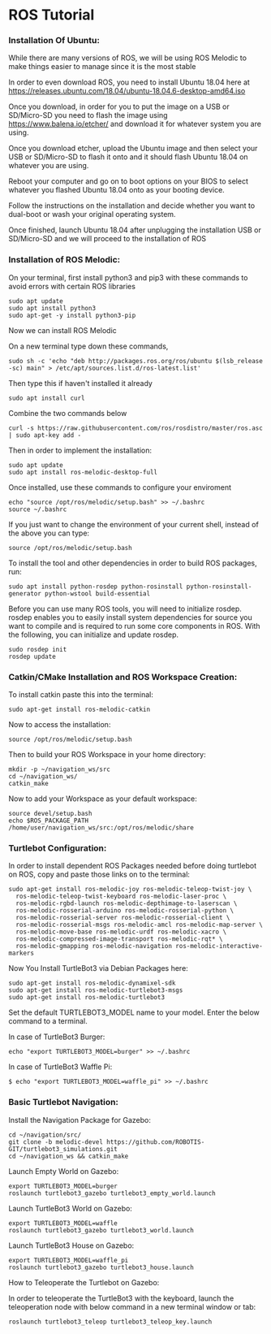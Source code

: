 # ROS Tutorial
### Installation Of Ubuntu:
While there are many versions of ROS, we will be using ROS Melodic to make things easier to manage since it is the most stable

In order to even download ROS, you need to install Ubuntu 18.04 here at https://releases.ubuntu.com/18.04/ubuntu-18.04.6-desktop-amd64.iso 

Once you download, in order for you to put the image on a USB or SD/Micro-SD you need to flash the image using https://www.balena.io/etcher/ and download it for whatever system you are using.

Once you download etcher, upload the Ubuntu image and then select your USB or SD/Micro-SD to flash it onto and it should flash Ubuntu 18.04 on whatever you are using.

Reboot your computer and go on to boot options on your BIOS to select whatever you flashed Ubuntu 18.04 onto as your booting device.

Follow the instructions on the installation and decide whether you want to dual-boot or wash your original operating system.

Once finished, launch Ubuntu 18.04 after unplugging the installation USB or SD/Micro-SD and we will proceed to the installation of ROS

### Installation of ROS Melodic:

On your terminal, first install python3 and pip3 with these commands to avoid errors with certain ROS libraries

```
sudo apt update
sudo apt install python3
sudo apt-get -y install python3-pip
```

Now we can install ROS Melodic

On a new terminal type down these commands,

```
sudo sh -c 'echo "deb http://packages.ros.org/ros/ubuntu $(lsb_release -sc) main" > /etc/apt/sources.list.d/ros-latest.list'
```

Then type this if haven't installed it already
```
sudo apt install curl
```
Combine the two commands below

```
curl -s https://raw.githubusercontent.com/ros/rosdistro/master/ros.asc | sudo apt-key add -
```

Then in order to implement the installation:

```
sudo apt update
sudo apt install ros-melodic-desktop-full
```

Once installed, use these commands to configure your enviroment

```
echo "source /opt/ros/melodic/setup.bash" >> ~/.bashrc
source ~/.bashrc
```
If you just want to change the environment of your current shell, instead of the above you can type:

```
source /opt/ros/melodic/setup.bash
```

To install the tool and other dependencies in order to build ROS packages, run:

```
sudo apt install python-rosdep python-rosinstall python-rosinstall-generator python-wstool build-essential
```

Before you can use many ROS tools, you will need to initialize rosdep. rosdep enables you to easily install system dependencies for source you want to compile and is required to run some core components in ROS. With the following, you can initialize and update rosdep.

```
sudo rosdep init
rosdep update
```

### Catkin/CMake Installation and ROS Workspace Creation:

To install catkin paste this into the terminal:
```
sudo apt-get install ros-melodic-catkin
```
Now to access the installation:
```
source /opt/ros/melodic/setup.bash
```
Then to build your ROS Workspace in your home directory:
```
mkdir -p ~/navigation_ws/src
cd ~/navigation_ws/
catkin_make
```

Now to add your Workspace as your default workspace:
```
source devel/setup.bash
echo $ROS_PACKAGE_PATH
/home/user/navigation_ws/src:/opt/ros/melodic/share
```

### Turtlebot Configuration:

In order to install dependent ROS Packages needed before doing turtlebot on ROS, copy and paste those links on to the terminal:

```
sudo apt-get install ros-melodic-joy ros-melodic-teleop-twist-joy \
  ros-melodic-teleop-twist-keyboard ros-melodic-laser-proc \
  ros-melodic-rgbd-launch ros-melodic-depthimage-to-laserscan \
  ros-melodic-rosserial-arduino ros-melodic-rosserial-python \
  ros-melodic-rosserial-server ros-melodic-rosserial-client \
  ros-melodic-rosserial-msgs ros-melodic-amcl ros-melodic-map-server \
  ros-melodic-move-base ros-melodic-urdf ros-melodic-xacro \
  ros-melodic-compressed-image-transport ros-melodic-rqt* \
  ros-melodic-gmapping ros-melodic-navigation ros-melodic-interactive-markers
```
Now You Install TurtleBot3 via Debian Packages here:
```
sudo apt-get install ros-melodic-dynamixel-sdk
sudo apt-get install ros-melodic-turtlebot3-msgs
sudo apt-get install ros-melodic-turtlebot3
```
Set the default TURTLEBOT3_MODEL name to your model. Enter the below command to a terminal.

In case of TurtleBot3 Burger:
```
echo "export TURTLEBOT3_MODEL=burger" >> ~/.bashrc
```
In case of TurtleBot3 Waffle Pi:
```
$ echo "export TURTLEBOT3_MODEL=waffle_pi" >> ~/.bashrc
```
### Basic Turtlebot Navigation:

Install the Navigation Package for Gazebo:

```
cd ~/navigation/src/
git clone -b melodic-devel https://github.com/ROBOTIS-GIT/turtlebot3_simulations.git
cd ~/navigation_ws && catkin_make
```

Launch Empty World on Gazebo:

```
export TURTLEBOT3_MODEL=burger
roslaunch turtlebot3_gazebo turtlebot3_empty_world.launch
```
Launch TurtleBot3 World on Gazebo:

```
export TURTLEBOT3_MODEL=waffle
roslaunch turtlebot3_gazebo turtlebot3_world.launch
```
Launch TurtleBot3 House on Gazebo:

```
export TURTLEBOT3_MODEL=waffle_pi
roslaunch turtlebot3_gazebo turtlebot3_house.launch
```
How to Teleoperate the Turtlebot on Gazebo:

In order to teleoperate the TurtleBot3 with the keyboard, launch the teleoperation node with below command in a new terminal window or tab:

```
roslaunch turtlebot3_teleop turtlebot3_teleop_key.launch
```

